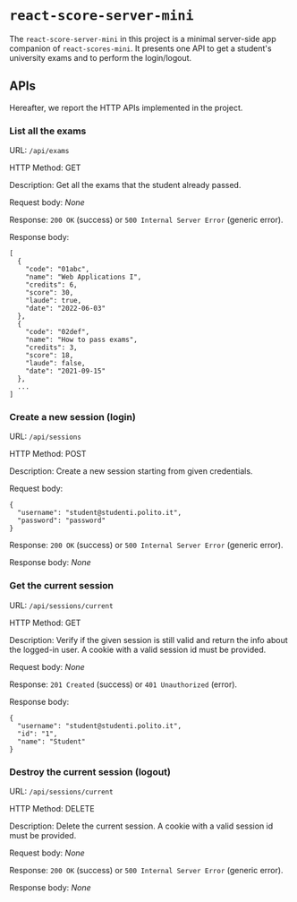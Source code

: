 # `react-score-server-mini`

The `react-score-server-mini` in this project is a minimal server-side app companion of `react-scores-mini`. It presents one API to get a student's university exams and to perform the login/logout.

## APIs
Hereafter, we report the HTTP APIs implemented in the project.

### __List all the exams__

URL: `/api/exams`

HTTP Method: GET

Description: Get all the exams that the student already passed.

Request body: _None_

Response: `200 OK` (success) or `500 Internal Server Error` (generic error).

Response body:
```
[
  {
    "code": "01abc",
    "name": "Web Applications I",
    "credits": 6,
    "score": 30,
    "laude": true,
    "date": "2022-06-03"
  },
  {
    "code": "02def",
    "name": "How to pass exams",
    "credits": 3,
    "score": 18,
    "laude": false,
    "date": "2021-09-15"
  },
  ...
]
```

### __Create a new session (login)__

URL: `/api/sessions`

HTTP Method: POST

Description: Create a new session starting from given credentials.

Request body:
```
{
  "username": "student@studenti.polito.it",
  "password": "password"
}
```

Response: `200 OK` (success) or `500 Internal Server Error` (generic error).

Response body: _None_

### __Get the current session__

URL: `/api/sessions/current`

HTTP Method: GET

Description: Verify if the given session is still valid and return the info about the logged-in user. A cookie with a valid session id must be provided.

Request body: _None_ 

Response: `201 Created` (success) or `401 Unauthorized` (error).

Response body:
```
{
  "username": "student@studenti.polito.it",
  "id": "1",
  "name": "Student"
}
```

### __Destroy the current session (logout)__

URL: `/api/sessions/current`

HTTP Method: DELETE

Description: Delete the current session. A cookie with a valid session id must be provided.

Request body: _None_

Response: `200 OK` (success) or `500 Internal Server Error` (generic error).

Response body: _None_